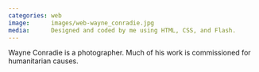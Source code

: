 ```yaml
---
categories: web
image:      images/web-wayne_conradie.jpg
media:      Designed and coded by me using HTML, CSS, and Flash.
---
```

Wayne Conradie is a photographer. Much of his work is commissioned for 
humanitarian causes.
